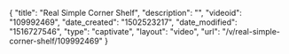 {
    "title": "Real Simple Corner Shelf",
    "description": "",
    "videoid": "109992469",
    "date_created": "1502523217",
    "date_modified": "1516727546",
    "type": "captivate",
    "layout": "video",
    "url": "\/v\/real-simple-corner-shelf\/109992469"
}